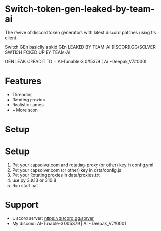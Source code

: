 # Switch-token-gen-leaked-by-team-ai
The revive of discord token generators with latest discord patches using tls client

Switch GEn basiclly a skid GEn 
LEAKED BY TEAM-AI
DISCORD.GG/SOLVER
SWTICH FCKED UP BY TEAM-AI

GEN LEAK CREADIT TO = AI-Tunable-3.0#5379 | Ai ~Deepak_V7#0001

# Features
+ Threading
+ Rotating proxies
+ Realistic names
+ ~ More soon

# Setup
# Setup
1. Put your [capsolver.com](https://dashboard.capsolver.com/passport/register?inviteCode=U9oXjSGF7g_S) and rotating-proxy (or other) key in config.yml
2. Put your capsolver.com (or other) key in  data/config.js
3. Put your Rotating proxies in data/proxies.txt
4. use py 3.9.13 or 3.10.8  
5. Run start.bat

# Support

+ Discord server: https://discord.gg/solver
+ My discord: AI-Tunable-3.0#5379 | Ai ~Deepak_V7#0001
